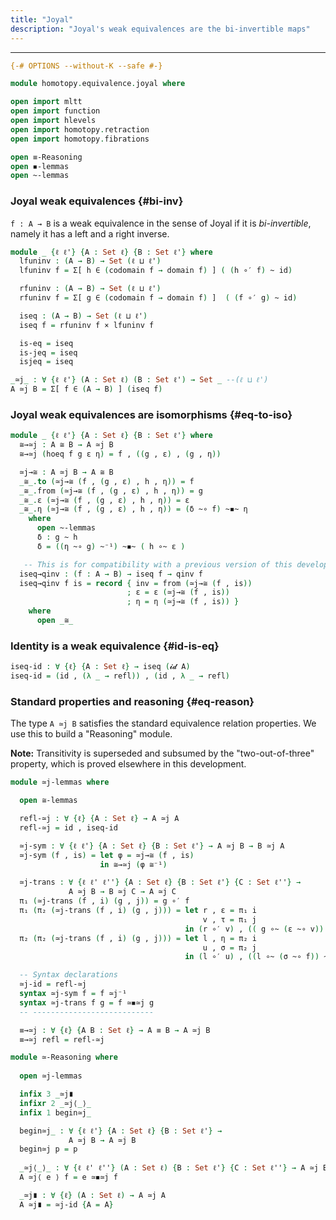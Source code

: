 ```yaml
---
title: "Joyal"
description: "Joyal's weak equivalences are the bi-invertible maps"
---
```


--------------------------------------------------


```agda
{-# OPTIONS --without-K --safe #-}

module homotopy.equivalence.joyal where

open import mltt
open import function
open import hlevels
open import homotopy.retraction
open import homotopy.fibrations

open ≡-Reasoning
open ◾-lemmas
open ~-lemmas
```

### Joyal weak equivalences {#bi-inv}

`f : A → B` is a weak equivalence in the sense of Joyal if it is
*bi-invertible*, namely it has a left and a right inverse.

```agda
module _ {ℓ ℓ'} {A : Set ℓ} {B : Set ℓ'} where
  lfuninv : (A → B) → Set (ℓ ⊔ ℓ')
  lfuninv f = Σ[ h ∈ (codomain f → domain f) ] ( (h ∘′ f) ~ id)

  rfuninv : (A → B) → Set (ℓ ⊔ ℓ')
  rfuninv f = Σ[ g ∈ (codomain f → domain f) ]  ( (f ∘′ g) ~ id)

  iseq : (A → B) → Set (ℓ ⊔ ℓ')
  iseq f = rfuninv f × lfuninv f

  is-eq = iseq
  is-jeq = iseq
  isjeq = iseq

_≃j_ : ∀ {ℓ ℓ'} (A : Set ℓ) (B : Set ℓ') → Set _ --(ℓ ⊔ ℓ')
A ≃j B = Σ[ f ∈ (A → B) ] (iseq f)
```

### Joyal weak equivalences are isomorphisms {#eq-to-iso}

```agda
module _ {ℓ ℓ'} {A : Set ℓ} {B : Set ℓ'} where
  ≅→≃j : A ≅ B → A ≃j B
  ≅→≃j (hoeq f g ε η) = f , ((g , ε) , (g , η))

  ≃j→≅ : A ≃j B → A ≅ B
  _≅_.to (≃j→≅ (f , (g , ε) , h , η)) = f
  _≅_.from (≃j→≅ (f , (g , ε) , h , η)) = g
  _≅_.ε (≃j→≅ (f , (g , ε) , h , η)) = ε
  _≅_.η (≃j→≅ (f , (g , ε) , h , η)) = (δ ~∘ f) ~◾~ η
    where
      open ~-lemmas
      δ : g ~ h
      δ = ((η ~∘ g) ~⁻¹) ~◾~ ( h ∘~ ε )

   -- This is for compatibility with a previous version of this development
  iseq→qinv : (f : A → B) → iseq f → qinv f
  iseq→qinv f is = record { inv = from (≃j→≅ (f , is))
                          ; ε = ε (≃j→≅ (f , is))
                          ; η = η (≃j→≅ (f , is)) }
    where
      open _≅_
```

### Identity is a weak equivalence {#id-is-eq}

```agda
iseq-id : ∀ {ℓ} {A : Set ℓ} → iseq (𝓲𝓭 A)
iseq-id = (id , (λ _ → refl)) , (id , λ _ → refl)
```

### Standard properties and reasoning {#eq-reason}

The type `A ≃j B` satisfies the standard equivalence relation
properties. We use this to build a "Reasoning" module.

**Note:** Transitivity is superseded and subsumed by the
  "two-out-of-three" property, which is proved elsewhere in this
  development.

```agda
module ≃j-lemmas where

  open ≅-lemmas

  refl-≃j : ∀ {ℓ} {A : Set ℓ} → A ≃j A
  refl-≃j = id , iseq-id

  ≃j-sym : ∀ {ℓ ℓ'} {A : Set ℓ} {B : Set ℓ'} → A ≃j B → B ≃j A
  ≃j-sym (f , is) = let φ = ≃j→≅ (f , is) 
                    in ≅→≃j (φ ≅⁻¹)

  ≃j-trans : ∀ {ℓ ℓ' ℓ''} {A : Set ℓ} {B : Set ℓ'} {C : Set ℓ''} →
             A ≃j B → B ≃j C → A ≃j C
  π₁ (≃j-trans (f , i) (g , j)) = g ∘′ f
  π₁ (π₂ (≃j-trans (f , i) (g , j))) = let r , ε = π₁ i
                                           v , τ = π₁ j
                                       in (r ∘′ v) , (( g ∘~ (ε ~∘ v)) ~◾~ τ)
  π₂ (π₂ (≃j-trans (f , i) (g , j))) = let l , η = π₂ i
                                           u , σ = π₂ j
                                       in (l ∘′ u) , ((l ∘~ (σ ~∘ f)) ~◾~ η)

  -- Syntax declarations
  ≃j-id = refl-≃j
  syntax ≃j-sym f = f ≃j⁻¹
  syntax ≃j-trans f g = f ≃◾≃j g
  -- ---------------------------

  ≡→≃j : ∀ {ℓ} {A B : Set ℓ} → A ≡ B → A ≃j B
  ≡→≃j refl = refl-≃j

module ≃-Reasoning where
  
  open ≃j-lemmas

  infix 3 _≃j∎
  infixr 2 _≃j⟨_⟩_
  infix 1 begin≃j_

  begin≃j_ : ∀ {ℓ ℓ'} {A : Set ℓ} {B : Set ℓ'} →
             A ≃j B → A ≃j B
  begin≃j p = p
  
  _≃j⟨_⟩_ : ∀ {ℓ ℓ' ℓ''} (A : Set ℓ) {B : Set ℓ'} {C : Set ℓ''} → A ≃j B → B ≃j C → A ≃j C
  A ≃j⟨ e ⟩ f = e ≃◾≃j f

  _≃j∎ : ∀ {ℓ} (A : Set ℓ) → A ≃j A
  A ≃j∎ = ≃j-id {A = A}
```
